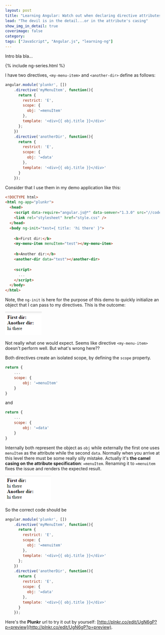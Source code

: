 ```yaml
---
layout: post
title: "Learning Angular: Watch out when declaring directive attributes"
lead: "The devil is in the detail...or in the attribute's casing"
show_img_in_detail: true
coverimage: false
category:
tags: ["JavaScript", "Angular.js", "learning-ng"]
---
```


Intro bla bla...

{% include ng-series.html %}

I have two directives, `<my-menu-item>` and `<another-dir>` define as follows:

```javascript
angular.module('plunkr', [])
    .directive('myMenuItem', function(){
      return {
        restrict: 'E',
        scope: {
          obj: '=menuItem'
        },
        template: '<div>{{ obj.title }}</div>'
      };
    })
    .directive('anotherDir', function(){
      return {
        restrict: 'E',
        scope: {
          obj: '=data'
        },
        template: '<div>{{ obj.title }}</div>'
      }
    });
```

Consider that I use them in my demo application like this:

```html
<!DOCTYPE html>
<html ng-app="plunkr">
  <head>
    <script data-require="angular.js@*" data-semver="1.3.0" src="//code.angularjs.org/1.3.0/angular.js"></script>
    <link rel="stylesheet" href="style.css" />
  </head>
  <body ng-init="test={ title: 'hi there' }">

    <b>First dir:</b>
    <my-menu-item menuItem="test"></my-menu-item>
    
    <b>Another dir:</b>
    <another-dir data="test"></another-dir>
    
    <script>
      ...
    </script>
  </body>
</html>
```

Note, the `ng-init` is here for the purpose of this demo to quickly initialize an object that I can pass to my directives. This is the outcome:

![](/blog/assets/imgs/learning-ng/dir-wrong-outcome.png)

Not really what one would expect. Seems like directive `<my-menu-item>` doesn't perform well. But what's wrong here??

Both directives create an isolated scope, by defining the `scope` property.

```javascript
return {
    ...
    scope: {
        obj: '=menuItem'
    }
}
```

and

```javascript
return {
    ...
    scope: {
        obj: '=data'
    }
}
```

Internally both represent the object as `obj` while externally the first one uses `menuItem` as the attribute while the second `data`. Normally when you arrive at this level there must be some really silly mistake. Actually it's **the camel casing on the attribute specification**: `=menuItem`. Renaming it to `=menuitem` fixes the issue and renders the expected result.

![](/blog/assets/imgs/learning-ng/dir-correct-outcome.png)

So the correct code should be

```javascript
angular.module('plunkr', [])
    .directive('myMenuItem', function(){
      return {
        restrict: 'E',
        scope: {
          obj: '=menuitem'
        },
        template: '<div>{{ obj.title }}</div>'
      };
    })
    .directive('anotherDir', function(){
      return {
        restrict: 'E',
        scope: {
          obj: '=data'
        },
        template: '<div>{{ obj.title }}</div>'
      }
    });
```

Here's the **Plunkr** url to try it out by yourself: [http://plnkr.co/edit/UgN6gP?p=preview](http://plnkr.co/edit/UgN6gP?p=preview).

